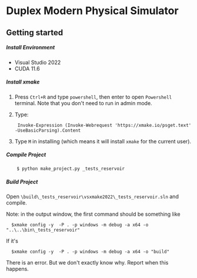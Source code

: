 # Duplex Modern Physical Simulator

## Getting started

##### Install Environment
- Visual Studio 2022
- CUDA 11.6

##### Install xmake

1. Press `Ctrl+R` and type `powershell`, then enter to open `Powershell` terminal. Note that you don't need to run in admin mode.
2. Type:

        Invoke-Expression (Invoke-Webrequest 'https://xmake.io/psget.text' -UseBasicParsing).Content
3. Type `M` in installing (which means it will install `xmake` for the current user).

##### Compile Project
        $ python make_project.py _tests_reservoir

##### Build Project
Open `\build\_tests_reservoir\vsxmake2022\_tests_reservoir.sln` and compile.

Note: in the output window, the first command should be something like

      $xmake config -y  -P . -p windows -m debug -a x64 -o "..\..\bin\_tests_reservoir"

If it's

      $xmake config -y  -P . -p windows -m debug -a x64 -o "build"
There is an error. But we don't exactly know why. Report when this happens.      
